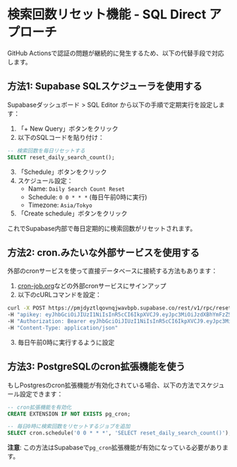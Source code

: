# 検索回数リセット機能 - SQL Direct アプローチ

GitHub Actionsで認証の問題が継続的に発生するため、以下の代替手段で対応します。

## 方法1: Supabase SQLスケジューラを使用する

Supabaseダッシュボード > SQL Editor から以下の手順で定期実行を設定します：

1. 「+ New Query」ボタンをクリック
2. 以下のSQLコードを貼り付け：

```sql
-- 検索回数を毎日リセットする
SELECT reset_daily_search_count();
```

3. 「Schedule」ボタンをクリック
4. スケジュール設定：
   - Name: `Daily Search Count Reset`
   - Schedule: `0 0 * * *` (毎日午前0時に実行)
   - Timezone: `Asia/Tokyo`
5. 「Create schedule」ボタンをクリック

これでSupabase内部で毎日定期的に検索回数がリセットされます。

## 方法2: cron.みたいな外部サービスを使用する

外部のcronサービスを使って直接データベースに接続する方法もあります：

1. [cron-job.org](https://cron-job.org/)などの外部cronサービスにサインアップ
2. 以下のcURLコマンドを設定：

```bash
curl -X POST https://pmjdyztlqovnqjwavbpb.supabase.co/rest/v1/rpc/reset_daily_search_count \
-H "apikey: eyJhbGciOiJIUzI1NiIsInR5cCI6IkpXVCJ9.eyJpc3MiOiJzdXBhYmFzZSIsInJlZiI6InBtamR5enRscW92bnFqd2F2YnBiIiwicm9sZSI6ImFub24iLCJpYXQiOjE3NDY2MTg2MDUsImV4cCI6MjA2MjE5NDYwNX0.gAXbydA6xLBHUepiXER_97BGRHk6sT56Q-qOzCMmMp8" \
-H "Authorization: Bearer eyJhbGciOiJIUzI1NiIsInR5cCI6IkpXVCJ9.eyJpc3MiOiJzdXBhYmFzZSIsInJlZiI6InBtamR5enRscW92bnFqd2F2YnBiIiwicm9sZSI6ImFub24iLCJpYXQiOjE3NDY2MTg2MDUsImV4cCI6MjA2MjE5NDYwNX0.gAXbydA6xLBHUepiXER_97BGRHk6sT56Q-qOzCMmMp8" \
-H "Content-Type: application/json"
```

3. 毎日午前0時に実行するように設定

## 方法3: PostgreSQLのcron拡張機能を使う

もしPostgresのcron拡張機能が有効化されている場合、以下の方法でスケジュール設定できます：

```sql
-- cron拡張機能を有効化
CREATE EXTENSION IF NOT EXISTS pg_cron;

-- 毎日0時に検索回数をリセットするジョブを追加
SELECT cron.schedule('0 0 * * *', 'SELECT reset_daily_search_count()');
```

**注意**: この方法はSupabaseで`pg_cron`拡張機能が有効になっている必要があります。
